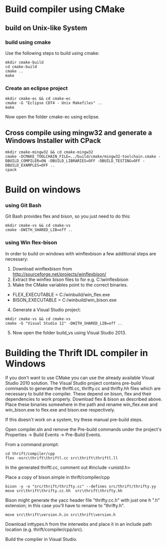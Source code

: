 # Build compiler using CMake

## build on Unix-like System

### build using cmake

Use the following steps to build using cmake:

```
mkdir cmake-build
cd cmake-build
cmake ..
make
```

### Create an eclipse project

```
mkdir cmake-ec && cd cmake-ec
cmake -G "Eclipse CDT4 - Unix Makefiles" ..
make
```

Now open the folder cmake-ec using eclipse.


## Cross compile using mingw32 and generate a Windows Installer with CPack

```
mkdir cmake-mingw32 && cd cmake-mingw32
cmake -DCMAKE_TOOLCHAIN_FILE=../build/cmake/mingw32-toolchain.cmake -DBUILD_COMPILER=ON -DBUILD_LIBRARIES=OFF -DBUILD_TESTING=OFF -DBUILD_EXAMPLES=OFF ..
cpack
```

# Build on windows

### using Git Bash

Git Bash provides flex and bison, so you just need to do this:

```
mkdir cmake-vs && cd cmake-vs
cmake -DWITH_SHARED_LIB=off ..
```

### using Win flex-bison

In order to build on windows with winflexbison a few additional steps are necessary:

1. Download winflexbison from http://sourceforge.net/projects/winflexbison/
2. Extract the winflex bison files to for e.g. C:\winflexbison
3. Make the CMake variables point to the correct binaries.
  * FLEX_EXECUTABLE = C:/winbuild/win_flex.exe
  * BISON_EXECUTABLE = C:/winbuild/win_bison.exe
4. Generate a Visual Studio project:
```
mkdir cmake-vs && cd cmake-vs
cmake -G "Visual Studio 12" -DWITH_SHARED_LIB=off ..
```
5. Now open the folder build_vs using Visual Studio 2013.

# Building the Thrift IDL compiler in Windows

If you don't want to use CMake you can use the already available Visual Studio
2010 solution.
The Visual Studio project contains pre-build commands to generate the
thriftl.cc, thrifty.cc and thrifty.hh files which are necessary to build
the compiler. These depend on bison, flex and their dependencies to
work properly.
Download flex & bison as described above.
Place these binaries somewhere in the path and
rename win_flex.exe and win_bison.exe to flex.exe and bison.exe respectively.

If this doesn't work on a system, try these manual pre-build steps.

Open compiler.sln and remove the Pre-build commands under the project's
 Properties -> Build Events -> Pre-Build Events.

From a command prompt:
```
cd thrift/compiler/cpp
flex -osrc\thrift\thriftl.cc src\thrift\thriftl.ll
```
In the generated thriftl.cc, comment out #include <unistd.h>

Place a copy of bison.simple in thrift/compiler/cpp
```
bison -y -o "src/thrift/thrifty.cc" --defines src/thrift/thrifty.yy
move src\thrift\thrifty.cc.hh  src\thrift\thrifty.hh
```

Bison might generate the yacc header file "thrifty.cc.h" with just one h ".h" extension; in this case you'll have to rename to "thrifty.h".

```
move src\thrift\version.h.in src\thrift\version.h
```

Download inttypes.h from the interwebs and place it in an include path
location (e.g. thrift/compiler/cpp/src).

Build the compiler in Visual Studio.
